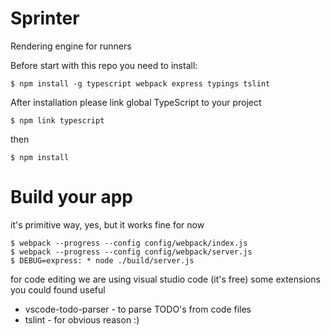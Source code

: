 # Sprinter
Rendering engine for runners

Before start with this repo you need to install:
```
$ npm install -g typescript webpack express typings tslint
```

After installation please link global TypeScript to your project

```
$ npm link typescript
```

then
```
$ npm install
```

# Build your app
it's primitive way, yes, but it works fine for now
```
$ webpack --progress --config config/webpack/index.js
$ webpack --progress --config config/webpack/server.js
$ DEBUG=express: * node ./build/server.js
```

for code editing we are using visual studio code (it's free)
some extensions you could found useful
* vscode-todo-parser - to parse TODO's from code files
* tslint - for obvious reason :)

